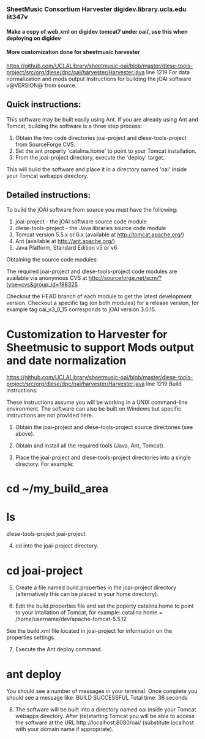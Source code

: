 
### SheetMusic Consortium Harvester digidev.library.ucla.edu lit347v

#### Make a copy of web.xml on digidev tomcat7 under oai/, use this when deploying on digidev 

#### More customization done for sheetmusic harvester 
https://github.com/UCLALibrary/sheetmusic-oai/blob/master/dlese-tools-project/src/org/dlese/dpc/oai/harvester/Harvester.java
line 1219
For data normalization and mods output
Instructions for building the jOAI software v@VERSION@ from source.

Quick instructions: 
--------------------------------------------

This software may be built easily using Ant. If you are already using Ant
and Tomcat, building the software is a three step process:
1. Obtain the two code directories joai-project and dlese-tools-project from SourceForge CVS.
2. Set the ant property 'catalina.home' to point to your Tomcat installation.
3. From the joai-project directory, execute the 'deploy' target.

This will build the software and place it in a directory named 'oai'
inside your Tomcat webapps directory.


Detailed instructions:
--------------------------------------------

To build the jOAI software from source you must have the following:
  
1. joai-project - the jOAI software source code module
2. dlese-tools-project - the Java libraries source code module
3. Tomcat version 5.5.x or 6.x (available at http://tomcat.apache.org/)
4. Ant (available at http://ant.apache.org/)
5. Java Platform, Standard Edition v5 or v6


Obtaining the source code modules:

The required joai-project and dlese-tools-project code modules are available via 
anonymous CVS at http://sourceforge.net/scm/?type=cvs&group_id=198325

Checkout the HEAD branch of each module to get the latest development version. 
Checkout a specific tag (on both modules) for a release version, for example tag
oai_v3_0_15 corresponds to jOAI version 3.0.15.

   # Customization to Harvester for Sheetmusic to support Mods output and date normalization
 https://github.com/UCLALibrary/sheetmusic-oai/blob/master/dlese-tools-project/src/org/dlese/dpc/oai/harvester/Harvester.java
 line 1219
Build instructions:

These instructions assume you will be working in a UNIX command-line environment.
The software can also be built on Windows but specific instructions are not 
provided here.

1. Obtain the joai-project and dlese-tools-project source directories (see above).

2. Obtain and install all the required tools (Java, Ant, Tomcat).

3. Place the joai-project and dlese-tools-project directories into a single directory.
For example:
 # cd ~/my_build_area
 # ls 
   dlese-tools-project joai-project
	  
4. cd into the joai-project directory.
  # cd joai-project

5. Create a file named build.properties in the joai-project directory 
(alternatively this can be placed in your home directory).

6. Edit the build.properties file and set the poperty catalina.home to
point to your intallation of Tomcat, for example:
catalina.home = /home/username/dev/apache-tomcat-5.5.12

See the build.xml file located in joai-project for information on the 
properties settings.

7. Execute the Ant deploy command.
  # ant deploy
You should see a number of messages in your terminal. Once complete
you should see a message like:
    BUILD SUCCESSFUL
    Total time: 36 seconds

8. The software will be built into a directory named oai inside your
Tomcat webapps directory. After (re)starting Tomcat you will be able to
access the software at the URL http://localhost:8080/oai/
(substitute localhost with your domain name if appropriate).

